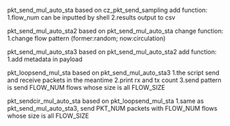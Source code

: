 pkt_send_mul_auto_sta
  based on cz_pkt_send_sampling
  add function:
    1.flow_num can be inputted by shell
    2.results output to csv

pkt_send_mul_auto_sta2
  based on pkt_send_mul_auto_sta
  change function:
    1.change flow pattern (former:random; now:circulation)

pkt_send_mul_auto_sta3
  based on pkt_send_mul_auto_sta2
  add function:
    1.add metadata in payload

pkt_loopsend_mul_sta
    based on pkt_send_mul_auto_sta3
    1.the script send and receive packets in the meantime
    2.print rx and tx count
    3.send pattern is send FLOW_NUM flows whose size is all FLOW_SIZE

pkt_sendcir_mul_auto_sta
    based on pkt_loopsend_mul_sta
    1.same as pkt_send_mul_auto_sta3, send PKT_NUM packets with FLOW_NUM flows whose size is all FLOW_SIZE
